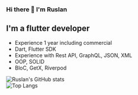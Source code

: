 ### Hi there 👋 I'm Ruslan

## I'm a flutter developer
 - Experience 1 year including commercial
 - Dart, Flutter SDK
 - Experience with Rest API, GraphQL, JSON, XML
 - OOP, SOLID
 - BloC, GetX, Riverpod


![Ruslan's GitHub stats](https://github-readme-stats.vercel.app/api?username=RuslanTsitser)
<br />
![Top Langs](https://github-readme-stats.vercel.app/api/top-langs/?username=RuslanTsitser&layout=compact)